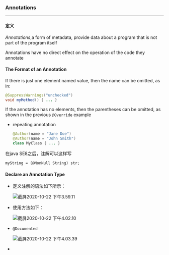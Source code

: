 ### Annotations

---

#### 定义

*Annotations*,a form of metadata, provide data about a program that is not part of the program itself

Annotations have no direct effect on the operation of the code they annotate

#### The Format of an Annotation

If there is just one element named value, then the name can be omitted, as in:

```java
@SuppressWarnings("unchecked")
void myMethod() { ... }
```

If the annotation has no elements, then the parentheses can be omitted, as shown in the previous `@Override` example

- repeating annotation

  ```java
  @Author(name = "Jane Doe") 
  @Author(name = "John Smith")
  class MyClass { ... }
  ```

在java SE8之后，注解可以这样写

`myString = (@NonNull String) str;`

#### Declare an Annotation Type

- 定义注解的语法如下所示：

  ![截屏2020-10-22 下午3.59.11](https://tva1.sinaimg.cn/large/0081Kckwgy1gjy63nuk6jj30n00d8q57.jpg)

- 使用方法如下：

  ![截屏2020-10-22 下午4.02.10](https://tva1.sinaimg.cn/large/0081Kckwgy1gjy66rr2tjj30tw0ja772.jpg)

- `@Documented`

  ![截屏2020-10-22 下午4.03.39](https://tva1.sinaimg.cn/large/0081Kckwgy1gjy68axfdrj31080ki0vj.jpg)

- 